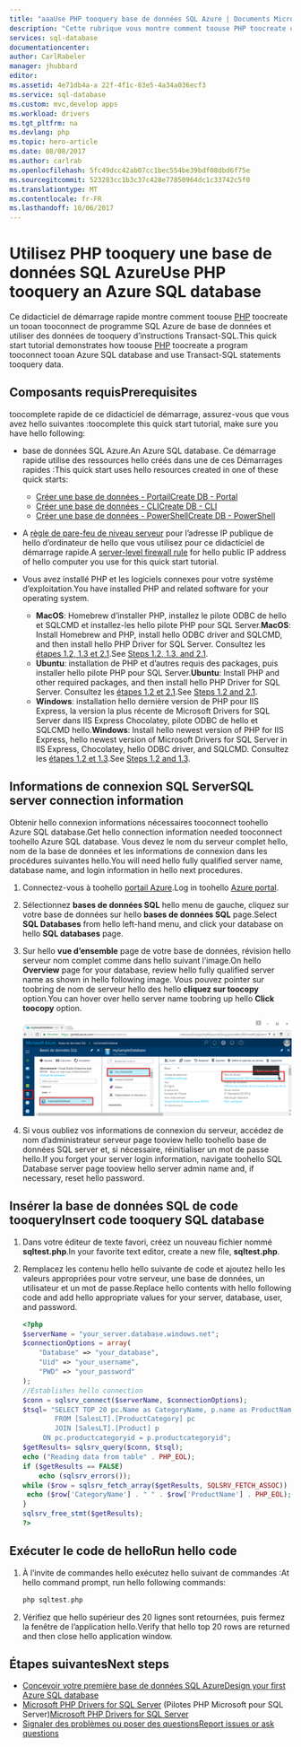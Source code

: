 ```yaml
---
title: "aaaUse PHP tooquery base de données SQL Azure | Documents Microsoft"
description: "Cette rubrique vous montre comment toouse PHP toocreate un programme qui se connecte tooan base de données SQL Azure et requête à l’aide d’instructions Transact-SQL."
services: sql-database
documentationcenter: 
author: CarlRabeler
manager: jhubbard
editor: 
ms.assetid: 4e71db4a-a 22f-4f1c-83e5-4a34a036ecf3
ms.service: sql-database
ms.custom: mvc,develop apps
ms.workload: drivers
ms.tgt_pltfrm: na
ms.devlang: php
ms.topic: hero-article
ms.date: 08/08/2017
ms.author: carlrab
ms.openlocfilehash: 5fc49dcc42ab07cc1bec554be39bdf08dbd6f75e
ms.sourcegitcommit: 523283cc1b3c37c428e77850964dc1c33742c5f0
ms.translationtype: MT
ms.contentlocale: fr-FR
ms.lasthandoff: 10/06/2017
---
```

# <a name="use-php-tooquery-an-azure-sql-database"></a><span data-ttu-id="1fc6c-103">Utilisez PHP tooquery une base de données SQL Azure</span><span class="sxs-lookup"><span data-stu-id="1fc6c-103">Use PHP tooquery an Azure SQL database</span></span>

<span data-ttu-id="1fc6c-104">Ce didacticiel de démarrage rapide montre comment toouse [PHP](http://php.net/manual/en/intro-whatis.php) toocreate un tooan tooconnect de programme SQL Azure de base de données et utiliser des données de tooquery d’instructions Transact-SQL.</span><span class="sxs-lookup"><span data-stu-id="1fc6c-104">This quick start tutorial demonstrates how toouse [PHP](http://php.net/manual/en/intro-whatis.php) toocreate a program tooconnect tooan Azure SQL database and use Transact-SQL statements tooquery data.</span></span>

## <a name="prerequisites"></a><span data-ttu-id="1fc6c-105">Composants requis</span><span class="sxs-lookup"><span data-stu-id="1fc6c-105">Prerequisites</span></span>

<span data-ttu-id="1fc6c-106">toocomplete rapide de ce didacticiel de démarrage, assurez-vous que vous avez hello suivantes :</span><span class="sxs-lookup"><span data-stu-id="1fc6c-106">toocomplete this quick start tutorial, make sure you have hello following:</span></span>

- <span data-ttu-id="1fc6c-107">base de données SQL Azure.</span><span class="sxs-lookup"><span data-stu-id="1fc6c-107">An Azure SQL database.</span></span> <span data-ttu-id="1fc6c-108">Ce démarrage rapide utilise des ressources hello créés dans une de ces Démarrages rapides :</span><span class="sxs-lookup"><span data-stu-id="1fc6c-108">This quick start uses hello resources created in one of these quick starts:</span></span> 

   - [<span data-ttu-id="1fc6c-109">Créer une base de données - Portail</span><span class="sxs-lookup"><span data-stu-id="1fc6c-109">Create DB - Portal</span></span>](sql-database-get-started-portal.md)
   - [<span data-ttu-id="1fc6c-110">Créer une base de données - CLI</span><span class="sxs-lookup"><span data-stu-id="1fc6c-110">Create DB - CLI</span></span>](sql-database-get-started-cli.md)
   - [<span data-ttu-id="1fc6c-111">Créer une base de données - PowerShell</span><span class="sxs-lookup"><span data-stu-id="1fc6c-111">Create DB - PowerShell</span></span>](sql-database-get-started-powershell.md)

- <span data-ttu-id="1fc6c-112">A [règle de pare-feu de niveau serveur](sql-database-get-started-portal.md#create-a-server-level-firewall-rule) pour l’adresse IP publique de hello d’ordinateur de hello que vous utilisez pour ce didacticiel de démarrage rapide.</span><span class="sxs-lookup"><span data-stu-id="1fc6c-112">A [server-level firewall rule](sql-database-get-started-portal.md#create-a-server-level-firewall-rule) for hello public IP address of hello computer you use for this quick start tutorial.</span></span>

- <span data-ttu-id="1fc6c-113">Vous avez installé PHP et les logiciels connexes pour votre système d’exploitation.</span><span class="sxs-lookup"><span data-stu-id="1fc6c-113">You have installed PHP and related software for your operating system.</span></span>

    - <span data-ttu-id="1fc6c-114">**MacOS**: Homebrew d’installer PHP, installez le pilote ODBC de hello et SQLCMD et installez-les hello pilote PHP pour SQL Server.</span><span class="sxs-lookup"><span data-stu-id="1fc6c-114">**MacOS**: Install Homebrew and PHP, install hello ODBC driver and SQLCMD, and then install hello PHP Driver for SQL Server.</span></span> <span data-ttu-id="1fc6c-115">Consultez les [étapes 1.2, 1.3 et 2.1](https://www.microsoft.com/en-us/sql-server/developer-get-started/php/mac/).</span><span class="sxs-lookup"><span data-stu-id="1fc6c-115">See [Steps 1.2, 1.3, and 2.1](https://www.microsoft.com/en-us/sql-server/developer-get-started/php/mac/).</span></span>
    - <span data-ttu-id="1fc6c-116">**Ubuntu**: installation de PHP et d’autres requis des packages, puis installer hello pilote PHP pour SQL Server.</span><span class="sxs-lookup"><span data-stu-id="1fc6c-116">**Ubuntu**:  Install PHP and other required packages, and then install hello PHP Driver for SQL Server.</span></span> <span data-ttu-id="1fc6c-117">Consultez les [étapes 1.2 et 2.1](https://www.microsoft.com/sql-server/developer-get-started/php/ubuntu/).</span><span class="sxs-lookup"><span data-stu-id="1fc6c-117">See [Steps 1.2 and 2.1](https://www.microsoft.com/sql-server/developer-get-started/php/ubuntu/).</span></span>
    - <span data-ttu-id="1fc6c-118">**Windows**: installation hello dernière version de PHP pour IIS Express, la version la plus récente de Microsoft Drivers for SQL Server dans IIS Express Chocolatey, pilote ODBC de hello et SQLCMD hello.</span><span class="sxs-lookup"><span data-stu-id="1fc6c-118">**Windows**: Install hello newest version of PHP for IIS Express, hello newest version of Microsoft Drivers for SQL Server in IIS Express, Chocolatey, hello ODBC driver, and SQLCMD.</span></span> <span data-ttu-id="1fc6c-119">Consultez les [étapes 1.2 et 1.3](https://www.microsoft.com/sql-server/developer-get-started/php/windows/).</span><span class="sxs-lookup"><span data-stu-id="1fc6c-119">See [Steps 1.2 and 1.3](https://www.microsoft.com/sql-server/developer-get-started/php/windows/).</span></span>    

## <a name="sql-server-connection-information"></a><span data-ttu-id="1fc6c-120">Informations de connexion SQL Server</span><span class="sxs-lookup"><span data-stu-id="1fc6c-120">SQL server connection information</span></span>

<span data-ttu-id="1fc6c-121">Obtenir hello connexion informations nécessaires tooconnect toohello Azure SQL database.</span><span class="sxs-lookup"><span data-stu-id="1fc6c-121">Get hello connection information needed tooconnect toohello Azure SQL database.</span></span> <span data-ttu-id="1fc6c-122">Vous devez le nom du serveur complet hello, nom de la base de données et les informations de connexion dans les procédures suivantes hello.</span><span class="sxs-lookup"><span data-stu-id="1fc6c-122">You will need hello fully qualified server name, database name, and login information in hello next procedures.</span></span>

1. <span data-ttu-id="1fc6c-123">Connectez-vous à toohello [portail Azure](https://portal.azure.com/).</span><span class="sxs-lookup"><span data-stu-id="1fc6c-123">Log in toohello [Azure portal](https://portal.azure.com/).</span></span>
2. <span data-ttu-id="1fc6c-124">Sélectionnez **bases de données SQL** hello menu de gauche, cliquez sur votre base de données sur hello **bases de données SQL** page.</span><span class="sxs-lookup"><span data-stu-id="1fc6c-124">Select **SQL Databases** from hello left-hand menu, and click your database on hello **SQL databases** page.</span></span> 
3. <span data-ttu-id="1fc6c-125">Sur hello **vue d’ensemble** page de votre base de données, révision hello serveur nom complet comme dans hello suivant l’image.</span><span class="sxs-lookup"><span data-stu-id="1fc6c-125">On hello **Overview** page for your database, review hello fully qualified server name as shown in hello following image.</span></span> <span data-ttu-id="1fc6c-126">Vous pouvez pointer sur toobring de nom de serveur hello des hello **cliquez sur toocopy** option.</span><span class="sxs-lookup"><span data-stu-id="1fc6c-126">You can hover over hello server name toobring up hello **Click toocopy** option.</span></span>  

   ![server-name](./media/sql-database-connect-query-dotnet/server-name.png) 

4. <span data-ttu-id="1fc6c-128">Si vous oubliez vos informations de connexion du serveur, accédez de nom d’administrateur serveur page tooview hello toohello base de données SQL server et, si nécessaire, réinitialiser un mot de passe hello.</span><span class="sxs-lookup"><span data-stu-id="1fc6c-128">If you forget your server login information, navigate toohello SQL Database server page tooview hello server admin name and, if necessary, reset hello password.</span></span>     
    
## <a name="insert-code-tooquery-sql-database"></a><span data-ttu-id="1fc6c-129">Insérer la base de données SQL de code tooquery</span><span class="sxs-lookup"><span data-stu-id="1fc6c-129">Insert code tooquery SQL database</span></span>

1. <span data-ttu-id="1fc6c-130">Dans votre éditeur de texte favori, créez un nouveau fichier nommé **sqltest.php**.</span><span class="sxs-lookup"><span data-stu-id="1fc6c-130">In your favorite text editor, create a new file, **sqltest.php**.</span></span>  

2. <span data-ttu-id="1fc6c-131">Remplacez les contenu hello hello suivante de code et ajoutez hello les valeurs appropriées pour votre serveur, une base de données, un utilisateur et un mot de passe.</span><span class="sxs-lookup"><span data-stu-id="1fc6c-131">Replace hello contents with hello following code and add hello appropriate values for your server, database, user, and password.</span></span>

   ```PHP
   <?php
   $serverName = "your_server.database.windows.net";
   $connectionOptions = array(
       "Database" => "your_database",
       "Uid" => "your_username",
       "PWD" => "your_password"
   );
   //Establishes hello connection
   $conn = sqlsrv_connect($serverName, $connectionOptions);
   $tsql= "SELECT TOP 20 pc.Name as CategoryName, p.name as ProductName
           FROM [SalesLT].[ProductCategory] pc
           JOIN [SalesLT].[Product] p
        ON pc.productcategoryid = p.productcategoryid";
   $getResults= sqlsrv_query($conn, $tsql);
   echo ("Reading data from table" . PHP_EOL);
   if ($getResults == FALSE)
       echo (sqlsrv_errors());
   while ($row = sqlsrv_fetch_array($getResults, SQLSRV_FETCH_ASSOC)) {
    echo ($row['CategoryName'] . " " . $row['ProductName'] . PHP_EOL);
   }
   sqlsrv_free_stmt($getResults);
   ?>
   ```

## <a name="run-hello-code"></a><span data-ttu-id="1fc6c-132">Exécuter le code de hello</span><span class="sxs-lookup"><span data-stu-id="1fc6c-132">Run hello code</span></span>

1. <span data-ttu-id="1fc6c-133">À l’invite de commandes hello exécutez hello suivant de commandes :</span><span class="sxs-lookup"><span data-stu-id="1fc6c-133">At hello command prompt, run hello following commands:</span></span>

   ```php
   php sqltest.php
   ```

2. <span data-ttu-id="1fc6c-134">Vérifiez que hello supérieur des 20 lignes sont retournées, puis fermez la fenêtre de l’application hello.</span><span class="sxs-lookup"><span data-stu-id="1fc6c-134">Verify that hello top 20 rows are returned and then close hello application window.</span></span>

## <a name="next-steps"></a><span data-ttu-id="1fc6c-135">Étapes suivantes</span><span class="sxs-lookup"><span data-stu-id="1fc6c-135">Next steps</span></span>
- [<span data-ttu-id="1fc6c-136">Concevoir votre première base de données SQL Azure</span><span class="sxs-lookup"><span data-stu-id="1fc6c-136">Design your first Azure SQL database</span></span>](sql-database-design-first-database.md)
- <span data-ttu-id="1fc6c-137">[Microsoft PHP Drivers for SQL Server](https://github.com/Microsoft/msphpsql/) (Pilotes PHP Microsoft pour SQL Server)</span><span class="sxs-lookup"><span data-stu-id="1fc6c-137">[Microsoft PHP Drivers for SQL Server](https://github.com/Microsoft/msphpsql/)</span></span>
- [<span data-ttu-id="1fc6c-138">Signaler des problèmes ou poser des questions</span><span class="sxs-lookup"><span data-stu-id="1fc6c-138">Report issues or ask questions</span></span>](https://github.com/Microsoft/msphpsql/issues)
